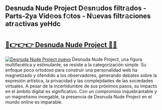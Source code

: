 ## Desnuda Nude Project D𝚎sn𝚞dos filtr𝚊dos - Parts-2ya Vid𝚎os f𝚘tos - N𝚞evas filtr𝚊ciones atr𝚊ctivas yeHdc

# <h2><a href="http://mb7v7rn.tromn.icu/?c=Desnuda+Nude+Project">🔗👉👉👉 Desnuda Nude Project 🔗🔗</a></h2>

[![Desnuda Nude Project nuevo](https://i.imgur.com/pEAQMta.gif)](http://mb7v7rn.tromn.icu/?c=Desnuda+Nude+Project)
Desnuda Nude Project, una figura multifacética y estimulante, se resiste a la categorización simple. Su enfoque poco ortodoxo para construir una personalidad web ha magnetizado y ofendido a los observadores, generando debates sobre la expresión artística, la privacidad y las complejidades de las sociedades virtuales. A pesar de la incertidumbre de sus próximos pasos, su impacto en el ámbito digital es significativo. Con un compromiso inquebrantable y un magnetismo innegable, la presencia de Desnuda Nude Project en el mundo online es imparable.
